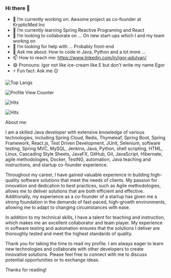 ### Hi there 👋

<!--**igoradulian/igoradulian** is a ✨ _special_ ✨ repository because its `README.md` (this file) appears on your GitHub profile.-->

- 🔭 I’m currently working on: Awsome project as co-founder at KrypticMed Inc
- 🌱 I’m currently learning Spring Reactive Programing and React
- 👯 I’m looking to collaborate on ... On new start-ups which I and my team workng on
- 🤔 I’m looking for help with ... Probably front-end
- 💬 Ask me about: How to code in Java, Python and a lot more ...
- 📫 How to reach me: https://www.linkedin.com/in/igor-adulyan/
- 😄 Pronouns: Igor not like ice-cream like E but don't write my name Egor
- ⚡ Fun fact: Ask me 😉

![Top Langs](https://github-readme-stats.vercel.app/api/top-langs/?username=igoradulian&langs_count=10&hide_progress=true)

![Profile View Counter](https://komarev.com/ghpvc/?username=igoradulian)

![Hits](https://hitcounter.pythonanywhere.com/count/tag.svg?url=https://github.com/igoradulian/SpringDemoExamples)

![Hits](https://hitcounter.pythonanywhere.com/count/tag.svg?url=https://github.com/igoradulian/simple_maven_junit_mockito)

About me:

I am a skilled Java developer with extensive knowledge of various technologies, including Spring Cloud, Redis, Thymeleaf, Spring Boot, Spring Framework, React.js, Test Driven Development, JUnit, Selenium, software testing, Spring MVC, MySQL, Jenkins, Java, Python, shell scripting, HTML, Linux, Cascading Style Sheets, JavaFX, GitHub, Git, JavaScript, Hibernate, agile methodologies, Docker, TestNG, automation, Java teaching and instructions, and startup co-founder experience.

Throughout my career, I have gained valuable experience in building high-quality software solutions that meet the needs of clients. My passion for innovation and dedication to best practices, such as Agile methodologies, allows me to deliver solutions that are both efficient and effective. Additionally, my experience as a co-founder of a startup has given me a strong foundation in the demands of fast-paced, high-growth environments, allowing me to adapt to changing circumstances with ease.

In addition to my technical skills, I have a talent for teaching and instruction, which makes me an excellent collaborator and team player. My experience in software testing and automation ensures that the solutions I deliver are thoroughly tested and meet the highest standards of quality.

Thank you for taking the time to read my profile. I am always eager to learn new technologies and collaborate with other developers to create innovative solutions. Please feel free to connect with me to discuss potential opportunities or to exchange ideas.

Thanks for reading!
